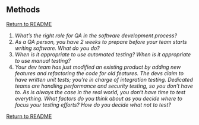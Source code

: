 ## Methods


[Return to README](./README.md#Cambia_SDET)

1. _What’s the right role for QA in the software development process?_
1. _As a QA person, you have 2 weeks to prepare before your team starts writing software. What do
you do?_
1. _When is it appropriate to use automated testing? When is it appropriate to use manual testing?_
1. _Your dev team has just modified an existing product by adding new features and refactoring the
code for old features. The devs claim to have written unit tests; you’re in charge of integration
testing. Dedicated teams are handling performance and security testing, so you don’t have to. As
is always the case in the real world, you don’t have time to test everything. What factors do you
think about as you decide where to focus your testing efforts? How do you decide what not to
test?_

[Return to README](./README.md#Cambia_SDET)
